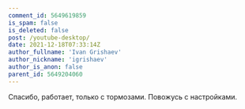 ```yaml
---
comment_id: 5649619859
is_spam: false
is_deleted: false
post: /youtube-desktop/
date: 2021-12-18T07:33:14Z
author_fullname: 'Ivan Grishaev'
author_nickname: 'igrishaev'
author_is_anon: false
parent_id: 5649204060
---
```


<p>Спасибо, работает, только с тормозами. Повожусь с настройками.</p>
